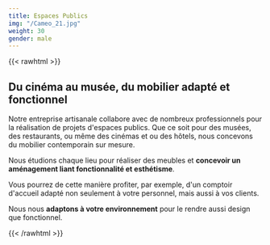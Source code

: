```yaml
---
title: Espaces Publics
img: "/Cameo_21.jpg"
weight: 30
gender: male
---
```


{{< rawhtml >}}
<h2>Du cinéma au musée, du mobilier adapté et fonctionnel</h2>
<div class="two-cols">
  <div class="col">
    <p>Notre entreprise artisanale collabore avec de nombreux professionnels pour la réalisation de projets d&#39;espaces publics. Que ce soit pour des musées, des restaurants, ou même des cinémas et ou des hôtels, nous concevons du mobilier contemporain sur mesure.</p>
    <p>Nous étudions chaque lieu pour réaliser des meubles et <strong>concevoir un aménagement liant fonctionnalité et esthétisme</strong>.</p>
  </div>
  <div class="col">
    <p>Vous pourrez de cette manière profiter, par exemple, d&#39;un comptoir d&#39;accueil adapté non seulement à votre personnel, mais aussi à vos clients.</p>
    <p>Nous nous <strong>adaptons à votre environnement</strong> pour le rendre aussi design que fonctionnel.</p>
  </div>
</div>
{{< /rawhtml >}}